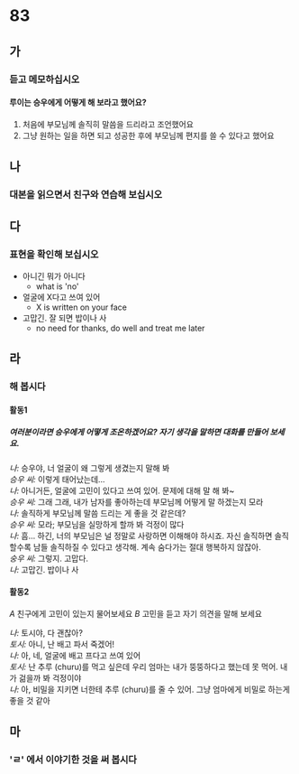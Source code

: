 # 83
## 가
### 듣고 메모하십시오
#### 루이는 승우에게 어떻게 해 보라고 했어요?
1. 처음에 부모님께 솔직히 말씀을 드리라고 조언했어요
2. 그냥 원하는 일을 하면 되고 성공한 후에 부모님께 편지를 쓸 수 있다고 했어요
## 나
### 대본을 읽으면서 친구와 연습해 보십시오
## 다
### 표현을 확인해 보십시오
* 아니긴 뭐가 아니다
	* what is 'no'
* 얼굴에 X다고 쓰여 있어
	* X is written on your face
* 고맙긴. 잘 되면 밥이나 사
	* no need for thanks, do well and treat me later
## 라
### 해 봅시다
#### 활동1
##### 여러분이라면 승우에게 어떻게 조온하겠어요? 자기 생각을 말하면 대화를 만들어 보세요.
*나:* 승우야, 너 얼굴이 왜 그렇게 생겼는지 말해 봐<br>
*승우 씨:* 이렇게 태어났는데...<br>
*나:* 아니거든, 얼굴에 고민이 있다고 쓰여 있어. 문제에 대해 말 해 봐~<br>
*승우 씨:* 그래 그래, 내가 남자를 좋아하는데 부모님께 어떻게 말 하겠는지 모라<br>
*나:* 솔직하게 부모님께 말씀 드리는 게 좋을 것 같은데?<br>
*승우 씨:* 모라; 부모님을 실망하게 할까 봐 걱정이 많다<br>
*나:* 흠... 하긴, 너의 부모님은 널 정말로 사랑하면 이해해야 하시죠. 자신 솔직하면 솔직할수록 남들 솔직하질 수 있다고 생각해. 계속 숨다가는 절대 행복하지 않잖아.<br>
*숭우 씨:* 그렇지. 고맙다.<br>
*나:* 고맙긴. 밥이나 사
#### 활동2
*A* 친구에게 고민이 있는지 물어보세요
*B* 고민을 듣고 자기 의견을 말해 보세요

*나:* 토시야, 다 괜찮아?<br>
*토시:* 아니, 난 배고 파서 죽겠어!<br>
*나:* 아, 네, 얼굴에 배고 프다고 쓰여 있어<br>
*토시:* 난 추루 (churu)를 먹고 싶은데 우리 엄마는 내가 뚱뚱하다고 했는데 못 먹어. 내가 걺을까 봐 걱정이야<br>
*나:* 아, 비밀을 지키면 너한테 추루 (churu)를 줄 수 있어. 그냥 엄마에게 비밀로 하는게 좋을 것 같아
## 마
### 'ㄹ' 에서 이야기한 것을 써 봅시다
